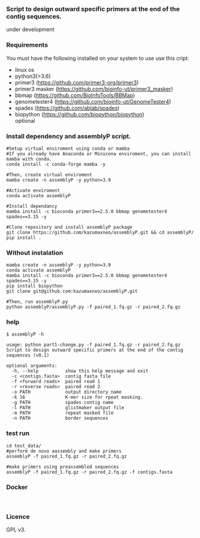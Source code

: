     
### Script to design outward specific primers at the end of the contig sequences.
under development



### Requirements

You must have the following installed on your system to use use this cript:  
* linux os  
* python3(>3.6)  
* primer3 (<https://github.com/primer3-org/primer3>)  
* primer3 masker (<https://github.com/bioinfo-ut/primer3_masker>)  
* bbmap (<https://github.com/BioInfoTools/BBMap>)  
* genometester4 (<https://github.com/bioinfo-ut/GenomeTester4>)  
* spades (<https://github.com/ablab/spades>)  
* biopython (<https://github.com/biopython/biopython>)  
optional  



### Install dependency and assemblyP script.
    #Setup virtual enviroment using conda or mamba
    #If you already have Anaconda or Minicona enviroment, you can install mamba with conda.   
    conda install -c conda-forge mamba -y
    
    #Then, create virtual enviroment
    mamba create -n assemblyP -y python=3.9
      
    #Activate enviroment
    conda activate assemblyP
      
    #Install dependancy
    mamba install -c bioconda primer3==2.5.0 bbmap genometester4 spades==3.15 -y
        
    #Clone repository and install assemblyP package
    git clone https://github.com/kazumaxneo/assemblyP.git && cd assemblyP/
    pip install .
  
  
### Without instalation
    mamba create -n assemblyP -y python=3.9
    conda activate assemblyP
    mamba install -c bioconda primer3==2.5.0 bbmap genometester4 spades==3.15 -y
    pip install biopython
    git clone git@github.com:kazumaxneo/assemblyP.git
      
    #Then, run assemblyP.py
    python assemblyP/assemblyP.py -f paired_1.fq.gz -r paired_2.fq.gz
  
  
### help  
    $ assemblyP -h

    usage: python part1-change.py -f paired_1.fq.gz -r paired_2.fq.gz  
    Script to design outward specific primers at the end of the contig sequences (v0.1)  

    optional arguments:  
      -h, --help          show this help message and exit  
      -c <contigs.fasta>  contig fasta file  
      -f <forward reads>  paired read 1  
      -r <reverse reads>  paired read 2  
      -o PATH             output directory name  
      -k 16               K-mer size for rpeat masking.  
      -g PATH             spades contig name  
      -l PATH             glistmaker output file  
      -m PATH             repeat masked file  
      -n PATH             border sequences    
  
  

### test run
    cd test_data/
    #perform de novo aassembly and make primers
    assemblyP -f paired_1.fq.gz -r paired_2.fq.gz
    
    #make primers using preassembled sequences
    assemblyP -f paired_1.fq.gz -r paired_2.fq.gz -f contigs.fasta


### Docker
    

　
　
### Licence
GPL v3.



    
        


